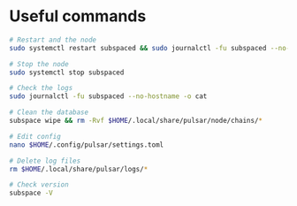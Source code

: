 # Useful commands

```bash
# Restart and the node
sudo systemctl restart subspaced && sudo journalctl -fu subspaced --no-hostname -o cat
```

```bash
# Stop the node
sudo systemctl stop subspaced
```

```bash
# Check the logs
sudo journalctl -fu subspaced --no-hostname -o cat
```

```bash
# Clean the database
subspace wipe && rm -Rvf $HOME/.local/share/pulsar/node/chains/*
```

```bash
# Edit config
nano $HOME/.config/pulsar/settings.toml
```

```bash
# Delete log files
rm $HOME/.local/share/pulsar/logs/*
```

```bash
# Check version
subspace -V
```
